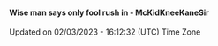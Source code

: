 #### Wise man says only fool rush in - McKidKneeKaneSir
Updated on 02/03/2023 - 16:12:32 (UTC) Time Zone
